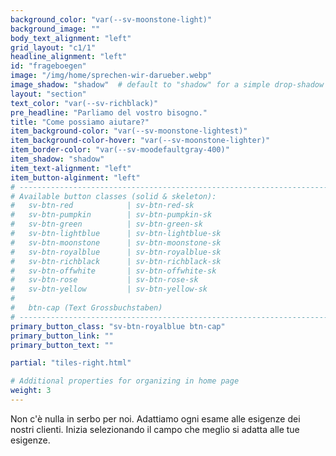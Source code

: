 ```yaml
---
background_color: "var(--sv-moonstone-light)"
background_image: ""
body_text_alignment: "left"
grid_layout: "c1/1"
headline_alignment: "left"
id: "frageboegen"
image: "/img/home/sprechen-wir-darueber.webp"
image_shadow: "shadow"  # default to "shadow" for a simple drop-shadow effect
layout: "section"
text_color: "var(--sv-richblack)"
pre_headline: "Parliamo del vostro bisogno." 
title: "Come possiamo aiutare?"
item_background-color: "var(--sv-moonstone-lightest)"
item_background-color-hover: "var(--sv-moonstone-lighter)"
item_border-color: "var(--sv-moodefaultgray-400)"
item_shadow: "shadow"
item_text-alignment: "left"
item_button-alginment: "left"
# ------------------------------------------------------------------------------
# Available button classes (solid & skeleton):
#   sv-btn-red            | sv-btn-red-sk
#   sv-btn-pumpkin        | sv-btn-pumpkin-sk
#   sv-btn-green          | sv-btn-green-sk
#   sv-btn-lightblue      | sv-btn-lightblue-sk
#   sv-btn-moonstone      | sv-btn-moonstone-sk
#   sv-btn-royalblue      | sv-btn-royalblue-sk
#   sv-btn-richblack      | sv-btn-richblack-sk
#   sv-btn-offwhite       | sv-btn-offwhite-sk
#   sv-btn-rose           | sv-btn-rose-sk
#   sv-btn-yellow         | sv-btn-yellow-sk
#
#   btn-cap (Text Grossbuchstaben)
# ------------------------------------------------------------------------------
primary_button_class: "sv-btn-royalblue btn-cap"
primary_button_link: ""
primary_button_text: ""

partial: "tiles-right.html"

# Additional properties for organizing in home page
weight: 3
---
```


Non c'è nulla in serbo per noi. Adattiamo ogni esame alle esigenze dei nostri clienti. Inizia selezionando il campo che meglio si adatta alle tue esigenze.